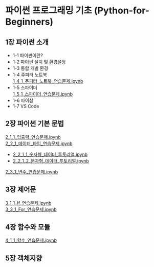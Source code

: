 # 파이썬 프로그래밍 기초 (Python-for-Beginners)

## 1장 파이썬 소개 
* 1-1 파이썬이란?
* 1-2 파이썬 설치 및 환경설정
* 1-3 통합 개발 환경
* 1-4 주피터 노트북  
[1_4_1_주피터_노트북_연습문제.ipynb](1_4_1_주피터_노트북_연습문제_1_5_1_스파이더_연습문제.ipynb)
* 1-5 스파이더  
[1_5_1_스파이더_연습문제.ipynb](1_4_1_주피터_노트북_연습문제_1_5_1_스파이더_연습문제.ipynb)
* 1-6 파이참
* 1-7 VS Code

## 2장 파이썬 기본 문법
[2_1_1_입출력_연습문제.ipynb](2_1_1_입출력_연습문제.ipynb)  
[2_2_1_데이터_타입_연습문제.ipynb](2_2_1_데이터_타입_연습문제.ipynb)  
* [2_2_1_1_숫자형_데이터_투토리얼.ipynb](2_2_1_1_숫자형_데이터_투토리얼.ipynb)  
* [2_2_1_2_문자형_데이터_투토리얼.ipynb](2_2_1_2_문자형_데이터_투토리얼.ipynb)
   
[2_3_1_변수_연습문제.ipynb](2_3_1_변수_연습문제.ipynb)  

## 3장 제어문
[3_1_1_If_연습문제.ipynb](3_1_1_If_연습문제.ipynb)  
[3_3_1_For_연습문제.ipynb](3_3_1_For_연습문제.ipynb)

## 4장 함수와 모듈
[4_1_1_함수_연습문제.ipynb](4_1_1_함수_연습문제.ipynb)

## 5장 객체지향
